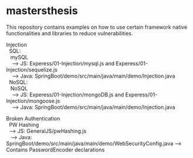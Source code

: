 # mastersthesis
This repository contains examples on how to use certain framework native functionalities and libraries to reduce vulnerabilities.

Injection  
&nbsp;  SQL:  
 &nbsp;&nbsp;   mySQL   
 &nbsp;&nbsp;&nbsp; --> JS: Experess/01-Injection/mysql.js and Experess/01-Injection/sequelize.js  
 &nbsp;&nbsp;&nbsp; --> Java: SpringBoot/demo/src/main/java/main/demo/Injection.java  
&nbsp;  NoSQL:  
 &nbsp;&nbsp;   NoSQL  
 &nbsp;&nbsp;&nbsp; --> JS: Experess/01-Injection/mongoDB.js and Experess/01-Injection/mongoose.js  
 &nbsp;&nbsp;&nbsp; --> Java: SpringBoot/demo/src/main/java/main/demo/Injection.java  
  
  
Broken Authentication  
&nbsp;  PW Hashing   
&nbsp;&nbsp;--> JS: GeneralJS/pwHashing.js  
&nbsp;&nbsp; --> Java: SpringBoot/demo/src/main/java/main/demo/WebSecurityConfig.java --> Contains PasswordEncoder declarations  
             
             
